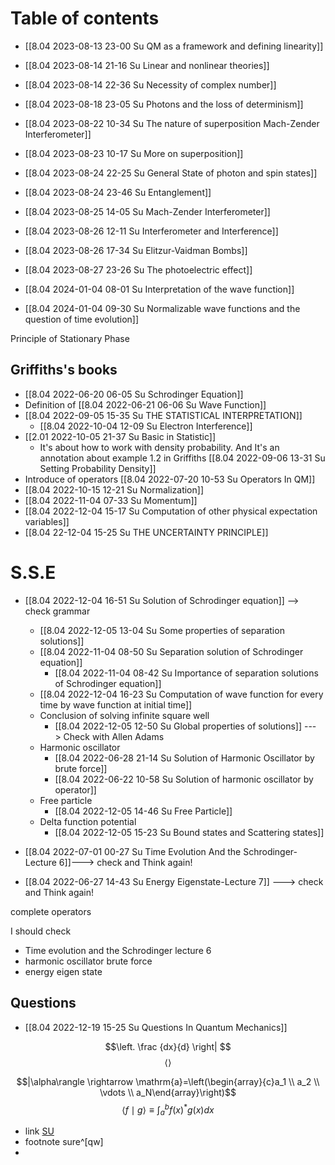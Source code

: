 # Table of contents

- [[8.04 2023-08-13 23-00 Su QM as a framework and defining linearity]]
- [[8.04 2023-08-14 21-16 Su Linear and nonlinear theories]]
- [[8.04 2023-08-14 22-36 Su Necessity of complex number]]
- [[8.04 2023-08-18 23-05 Su Photons and the loss of determinism]]
- [[8.04 2023-08-22 10-34 Su The nature of superposition Mach-Zender Interferometer]]
- [[8.04 2023-08-23 10-17 Su More on superposition]]
- [[8.04 2023-08-24 22-25 Su General State of photon and spin states]]
- [[8.04 2023-08-24 23-46 Su Entanglement]]
- [[8.04 2023-08-25 14-05 Su Mach-Zender Interferometer]]
- [[8.04 2023-08-26 12-11 Su Interferometer and Interference]]
- [[8.04 2023-08-26 17-34 Su Elitzur-Vaidman Bombs]]
- [[8.04 2023-08-27 23-26 Su The photoelectric effect]]


- [[8.04 2024-01-04 08-01 Su Interpretation of the wave function]]
- [[8.04 2024-01-04 09-30 Su Normalizable wave functions and the question of time evolution]]


Principle of  Stationary Phase



## Griffiths's books




- [[8.04 2022-06-20 06-05 Su Schrodinger Equation]]
- Definition of [[8.04 2022-06-21 06-06 Su Wave Function]]
- [[8.04 2022-09-05 15-35 Su THE STATISTICAL INTERPRETATION]]
	- [[8.04 2022-10-04 12-09 Su Electron Interference]]
- [[2.01 2022-10-05 21-37 Su Basic in Statistic]]
	- It's about how to work with density probability. And It's an annotation about example 1.2 in Griffiths [[8.04 2022-09-06 13-31 Su Setting Probability Density]]
- Introduce of operators [[8.04 2022-07-20 10-53 Su Operators In QM]]
- [[8.04 2022-10-15 12-21 Su Normalization]]
- [[8.04 2022-11-04 07-33 Su Momentum]] 
- [[8.04 2022-12-04 15-17 Su Computation of other physical expectation variables]]
- [[8.04 22-12-04 15-25 Su THE UNCERTAINTY PRINCIPLE]]

# S.S.E
- [[8.04 2022-12-04 16-51 Su Solution of Schrodinger equation]] --> check grammar
	- [[8.04 2022-12-05 13-04 Su Some properties of separation solutions]]
	- [[8.04 2022-11-04 08-50 Su Separation solution of Schrodinger equation]]
		- [[8.04 2022-11-04 08-42 Su Importance of separation solutions of Schrodinger equation]]
	- [[8.04 2022-12-04 16-23 Su Computation of wave function for every time by wave function at initial time]]
	- Conclusion of solving infinite square well
		- [[8.04 2022-12-05 12-50 Su Global properties of solutions]] ---> Check with Allen Adams
	- Harmonic oscillator
		-  [[8.04 2022-06-28 21-14 Su Solution of Harmonic Oscillator by brute force]]
		- [[8.04 2022-06-22 10-58 Su Solution of harmonic oscillator by operator]]
	- Free particle
		- [[8.04 2022-12-05 14-46 Su Free Particle]]
	- Delta function potential
		- [[8.04 2022-12-05 15-23 Su Bound states and Scattering states]]


- [[8.04 2022-07-01 00-27 Su Time Evolution And the Schrodinger-Lecture 6]]---> check and Think again!
- [[8.04 2022-06-27 14-43 Su Energy Eigenstate-Lecture 7]] ---> check and Think again!

complete operators 


I should check
- Time evolution and the Schrodinger lecture 6
- harmonic oscillator brute force
- energy eigen state
## Questions
- [[8.04 2022-12-19 15-25 Su Questions In Quantum Mechanics]]

$$\left. \frac {dx}{d} \right| $$
$$\left\langle \right\rangle$$

$$|\alpha\rangle \rightarrow \mathrm{a}=\left(\begin{array}{c}a_1 \\ a_2 \\ \vdots \\ a_N\end{array}\right)$$
$$\langle f \mid g\rangle \equiv \int_a^b f(x)^* g(x) d x$$

- link
[SU](hal)
- footnote
sure^[qw]
- 

